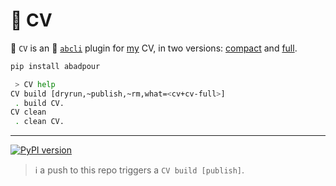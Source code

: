 # 📜 CV

📜 `CV` is an 🚀 [`abcli`](https://github.com/kamangir/awesome-bash-cli) plugin for [my](https://abadpour.com/) CV, in two versions: [compact](https://abadpour-com.s3.ca-central-1.amazonaws.com/cv/arash-abadpour-resume.pdf) and [full](https://abadpour-com.s3.ca-central-1.amazonaws.com/cv/arash-abadpour-resume-full.pdf).

```bash
pip install abadpour
```

```bash
 > CV help
CV build [dryrun,~publish,~rm,what=<cv+cv-full>]
 . build CV.
CV clean
 . clean CV.
```

---

[![PyPI version](https://img.shields.io/pypi/v/abadpour.svg)](https://pypi.org/project/abadpour/)

> ℹ️ a push to this repo triggers a `CV build [publish]`.
